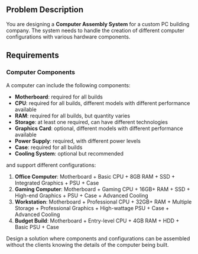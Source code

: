 ## Problem Description

You are designing a **Computer Assembly System** for a custom PC building company. The system needs to handle the creation of different computer configurations with various hardware components.

## Requirements

### Computer Components

A computer can include the following components:

- **Motherboard**: required for all builds
- **CPU**: required for all builds, different models with different performance available
- **RAM**: required for all builds, but quantity varies
- **Storage**: at least one required, can have different technologies
- **Graphics Card**: optional, different models with different performance available
- **Power Supply**: required, with different power levels
- **Case**: required for all builds
- **Cooling System**: optional but recommended

and support different configurations:

1. **Office Computer**: Motherboard + Basic CPU + 8GB RAM + SSD + Integrated Graphics + PSU + Case
2. **Gaming Computer**: Motherboard + Gaming CPU + 16GB+ RAM + SSD + High-end Graphics + PSU + Case + Advanced Cooling
3. **Workstation**: Motherboard + Professional CPU + 32GB+ RAM + Multiple Storage + Professional Graphics + High-wattage PSU + Case + Advanced Cooling
4. **Budget Build**: Motherboard + Entry-level CPU + 4GB RAM + HDD + Basic PSU + Case

Design a solution where components and configurations can be assembled without the clients knowing the details of the computer being built.